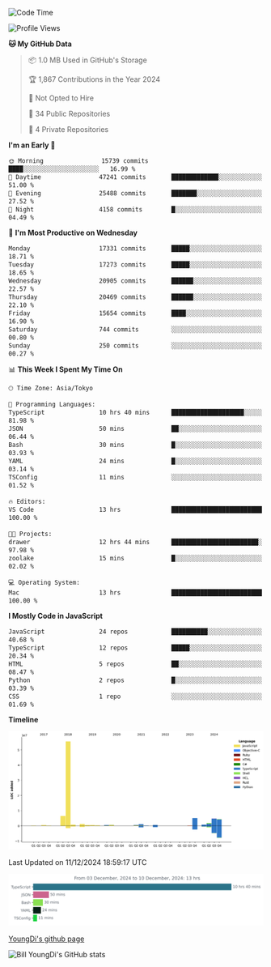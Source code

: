 <!--START_SECTION:waka-->
![Code Time](http://img.shields.io/badge/Code%20Time-1%2C098%20hrs%2024%20mins-blue)

![Profile Views](http://img.shields.io/badge/Profile%20Views-0-blue)

**🐱 My GitHub Data** 

> 📦 1.0 MB Used in GitHub's Storage 
 > 
> 🏆 1,867 Contributions in the Year 2024
 > 
> 🚫 Not Opted to Hire
 > 
> 📜 34 Public Repositories 
 > 
> 🔑 4 Private Repositories 
 > 
**I'm an Early 🐤** 

```text
🌞 Morning                15739 commits       ████░░░░░░░░░░░░░░░░░░░░░   16.99 % 
🌆 Daytime                47241 commits       █████████████░░░░░░░░░░░░   51.00 % 
🌃 Evening                25488 commits       ███████░░░░░░░░░░░░░░░░░░   27.52 % 
🌙 Night                  4158 commits        █░░░░░░░░░░░░░░░░░░░░░░░░   04.49 % 
```
📅 **I'm Most Productive on Wednesday** 

```text
Monday                   17331 commits       █████░░░░░░░░░░░░░░░░░░░░   18.71 % 
Tuesday                  17273 commits       █████░░░░░░░░░░░░░░░░░░░░   18.65 % 
Wednesday                20905 commits       ██████░░░░░░░░░░░░░░░░░░░   22.57 % 
Thursday                 20469 commits       ██████░░░░░░░░░░░░░░░░░░░   22.10 % 
Friday                   15654 commits       ████░░░░░░░░░░░░░░░░░░░░░   16.90 % 
Saturday                 744 commits         ░░░░░░░░░░░░░░░░░░░░░░░░░   00.80 % 
Sunday                   250 commits         ░░░░░░░░░░░░░░░░░░░░░░░░░   00.27 % 
```


📊 **This Week I Spent My Time On** 

```text
🕑︎ Time Zone: Asia/Tokyo

💬 Programming Languages: 
TypeScript               10 hrs 40 mins      ████████████████████░░░░░   81.98 % 
JSON                     50 mins             ██░░░░░░░░░░░░░░░░░░░░░░░   06.44 % 
Bash                     30 mins             █░░░░░░░░░░░░░░░░░░░░░░░░   03.93 % 
YAML                     24 mins             █░░░░░░░░░░░░░░░░░░░░░░░░   03.14 % 
TSConfig                 11 mins             ░░░░░░░░░░░░░░░░░░░░░░░░░   01.52 % 

🔥 Editors: 
VS Code                  13 hrs              █████████████████████████   100.00 % 

🐱‍💻 Projects: 
drawer                   12 hrs 44 mins      ████████████████████████░   97.98 % 
zoolake                  15 mins             █░░░░░░░░░░░░░░░░░░░░░░░░   02.02 % 

💻 Operating System: 
Mac                      13 hrs              █████████████████████████   100.00 % 
```

**I Mostly Code in JavaScript** 

```text
JavaScript               24 repos            ██████████░░░░░░░░░░░░░░░   40.68 % 
TypeScript               12 repos            █████░░░░░░░░░░░░░░░░░░░░   20.34 % 
HTML                     5 repos             ██░░░░░░░░░░░░░░░░░░░░░░░   08.47 % 
Python                   2 repos             █░░░░░░░░░░░░░░░░░░░░░░░░   03.39 % 
CSS                      1 repo              ░░░░░░░░░░░░░░░░░░░░░░░░░   01.69 % 
```



**Timeline**

![Lines of Code chart](https://raw.githubusercontent.com/Youngdi/Youngdi/master/assets/bar_graph.png)


 Last Updated on 11/12/2024 18:59:17 UTC
<!--END_SECTION:waka-->

![wakatime](./images/stat.svg)

[YoungDi's github page](https://youngdi.github.io)

![Bill YoungDi's GitHub stats](https://github-readme-stats.vercel.app/api?username=youngdi&count_private=true&show_icons=true)
